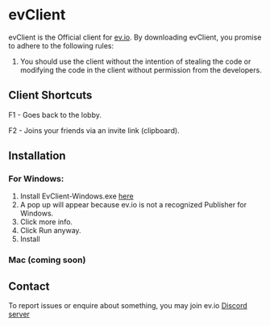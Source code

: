 # evClient
evClient is the Official client for [ev.io](https://ev.io). By downloading evClient, you promise to adhere to the following rules:

1. You should use the client without the intention of stealing the code or modifying the code in the client without permission from the developers.

## Client Shortcuts

F1 - Goes back to the lobby.

F2 - Joins your friends via an invite link (clipboard).


## Installation

### For Windows:
1. Install EvClient-Windows.exe [here](https://github.com/PoweredByWard/ev/releases)
2. A pop up will appear because ev.io is not a recognized Publisher for Windows.
3. Click more info.
4. Click Run anyway.
5. Install

### Mac (coming soon)

## Contact

To report issues or enquire about something, you may join ev.io [Discord server](https://discord.com/invite/PsqyKjDKBZ)
